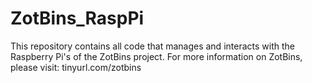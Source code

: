 # ZotBins_RaspPi
This repository contains all code that manages and interacts with the Raspberry Pi's of the ZotBins project. For more information on ZotBins, please visit: tinyurl.com/zotbins
